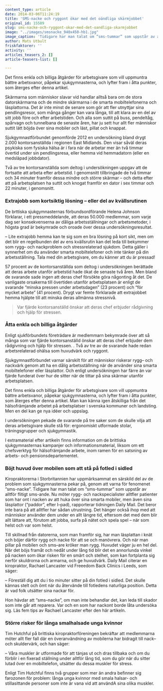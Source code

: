 ```yaml
---
content_type: article
date: 2014-03-06T11:24:19
title: 'SMS-nacke och ryggont ökar med det oändliga skärmjobbet'
original_id: 15589
slug: sms-nacke-och-ryggont-okar-med-det-oandliga-skarmjobbet
image: "../images/smsnacke_940x450-hb1.jpg"
image_caption: 'Tidigare har man talat om ”sms-tummar” som uppstår av alltför flitigt sms-ande. Nu möter rygg- och nackspecialister alltfler patienter som har ont i nacken av att huka över sina smarta mobiler.'
author: Mats Utbult
friskfaktorer: ''
activity: ''
articles_teasers_2: []
article-teasers-list: []

---
```


Det finns enkla och billiga åtgärder för arbetsgivare som vill uppmuntra bättre arbetsvanor, påpekar sjukgymnasterna, och lyfter fram i åtta punkter, som återges efter denna artikel.

Skärmarna som människor slavar vid handlar alltså bara om de stora datorskärmarna och de mindre skärmarna i de smarta mobiltelefonerna och läsplattorna. Det är inte minst de senare som gör att fler utnyttjar sina pendlingsresor, som många gånger kan vara långa, till att klara av en del av sitt jobb före och efter arbetstiden. Och alla som suttit på buss, pendeltåg, spårvagn och tunnelbana de senaste åren, har ju sett hur allt fler människor suttit lätt böjda över sina mobiler och läst, pillat och knappat.

Sjukgymnastförbundet genomförde 2012 en undersökning bland drygt 2.000 kontorsanställda i regionen East Midlands. Den visar såväl deras psykiska som fysiska hälsa är i fara när de arbetar mer än två timmar övertid under sin pendlingsresa, eller hemma vid hemmadatorn (eller en medsläpad jobbdator).

Två av tre kontorsanställda som deltog i undersökningen uppgav att de fortsatte att arbeta efter arbetstid. I genomsnitt tillbringade de två timmar och 34 minuter framför dessa mindre och större skärmar – och detta efter att på arbetsplatsen ha suttit och knogat framför en dator i sex timmar och 22 minuter, i genomsnitt.

### Extrajobb som kortsiktig lösning – eller del av kvällsrutinen

De brttiska sjukgymnasternas förbundsordförande Helena Johnson förklarar, i ett pressmeddelande, att deras 50.000 medlemmar, som varje dag ser konsekvenserna av dåliga arbetsställningar och arbetsmetoder, i högsta grad är bekymrade och oroade över dessa undersökningsresultat.

– Lite extrajobb hemma kan te sig som en bra lösning på kort sikt, men om det blir en regelbunden del av ens kvällsrutin kan det leda till bekymmer som rygg– och nackproblem och stressrelaterad sjukdom. Detta gäller i synnerhet om du använder smarta mobiltelefoner och inte tänker på din arbetsställning. Tala med din arbetsgivare, om du känner att du är pressad!

57 procent av de kontorsanställda som deltog i undersökningen berättade att deras arbete utanför arbetstid hade ökat de senaste två åren. Men bland de svarande sade ingen att deras chef försökte göra någonting åt det. De vanligaste orsakerna till övertiden utanför arbetsplatsen är enligt de svarande “minska pressen under arbetsdagen” (23 procent) och “för mycket arbete” (41 procent). Drygt var femte förklarade att extrajobbet hemma hjälpte till att minska deras allmänna stressnivå.

> Var fjärde kontorsanställd önskar att deras chef erbjuder rådgivning och hjälp för stressen.

### Åtta enkla och billiga åtgärder

Enligt sjukförbundets företrädare är medlemmarn bekymrade över att så många som var fjärde kontorsanställd önskar att deras chef erbjuder dem rådgivning och hjälp för stressen. . Två av tre av de svarande hade redan arbetsrelaterad ohälsa som huvudvärk och ryggont.

Sjukgymnastförbundet varnar särskilt för att människor riskerar rygg– och nackvärk genom att ha en dålig arbetsställning när de använder sina smarta mobiltelefoner eller läsplattor. Och enligt undersökningen har färre än var fjärde funderat över hur de sitter när de tittar på sina skärmar utanför arbetsplatsen.

Det finns enkla och billiga åtgärder för arbetsgivare som vill uppmuntra bättre arbetsvanor, påpekar sjukgymnasterna, och lyfter fram i åtta punkter, som återges efter denna artikel. Man kan känna igen åtskilliga från det hälsofrämjande arbetet på arbetsplatser i svenska kommuner och landsting. Men en del kan ge nya idéer och uppslag.

I undersökningen pekade de svarande på tre saker som de skulle vilja att deras arbetsgivare skulle stå för: ergonomiskt utformade stolar, träningsgrupper och sjukgymnastik.

I extramaterial efter artikeln finns information om de brittiska sjukgymnasternas kampanjer och informationsmaterial, liksom om ett chefsverktyg för hälsofrämjande arbete, inom ramen för en satsning av arbets- och pensionsdepartementet.

### Böjt huvud över mobilen som att stå på fotled i sidled

Kiropraktorerna i Storbritannien har uppmärksammat en särskild del av de problem som sjukgymnasterna pekar på, genom att varna för fenomenet “sms-nacke”. Tidigare har man talat om “sms-tummar” som uppstår av alltför flitigt sms-ande. Nu möter rygg- och nackspecialister alltfler patienter som har ont i nacken av att huka över sina smarta mobiler, men även sina läsplattor (“paddor”, efter I–pad), rapporterar tidningen Daily Mail. Det beror inte bara på att alltfler har sådan utrustning. Det hänger också ihop med att människor använder dem under en allt längre tid, eftersom det med dem blir allt lättare att, förutom att jobba, surfa på nätet och spela spel – när som helst och var som helst.

Till skillnad från datorerna, som man framför sig, har man läsplattan i knät och böjer därför rygg och nacke för att se och manövrera. Och när man pillar på mobilen och sms–are kröker man rygg. Huvudet väger ju en hel del. När det böjs framåt och nedåt under lång tid blir det en annorlunda vinkel på nacken som ökar risken för en smärt och stelhet, som kan fortplanta sig nerför skuldrorna och armarna, och ge huvudvärk. Daily Mail citerar en kiropraktor, Rachael Lancaster vid Freeedom Back Clinics i Leeds, som säger:

– Föreställ dig att du i tio minuter sitter på din fotled i sidled. Det skulle kännas stelt och ömt när du återvände till fotledens naturliga position. Detta är vad folk utsätter sina nackar för.

Hon hävdar att “sms–nacke”, om man inte behandlar det, kan leda till skador som inte går att reparera. Var och en som har nackont borde låta undersöka sig. Läs fem tips av Rachael Lancaster efter den här artikeln.

### Större risker för långa smalhalsade unga kvinnor

Tim Hutchful på brittiska kiropraktorföreningen bekräftar att medlemmarna möter allt fler fall där en överanvändning av mobilerna har bidragit till nack– och skuldervärk, och han säger:

– Våra muskler är utformade för att tänjas ut och dras tillbaka och om du förblir i en fixerad ställning under alltför lång tid, som du gör när du sitter lutad över en mobiltelefon, utsätter du dessa muskler för stress.

Enligt Tim Hutchful finns två grupper som mer än andra befinner sig farozonen för problem: långa unga kvinnor med smala halsar- och stillasittande personer som inte är vana vid att användA sina olika muskler.

